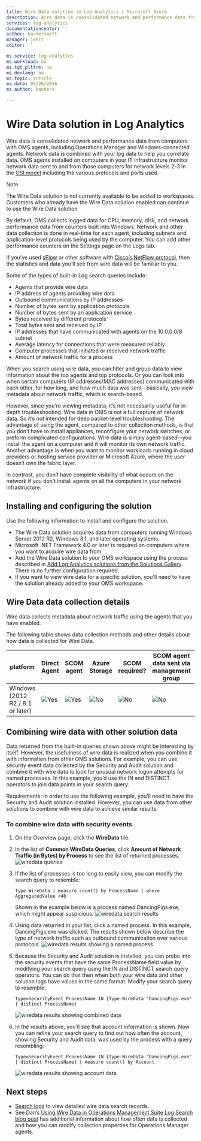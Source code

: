 ```yaml
---
title: Wire Data solution in Log Analytics | Microsoft Azure
description: Wire data is consolidated network and performance data from computers with OMS agents, including Operations Manager and Windows-connected agents. Network data is combined with your log data to help you correlate data.
services: log-analytics
documentationcenter: ''
author: bandersmsft
manager: jwhit
editor: ''

ms.service: log-analytics
ms.workload: na
ms.tgt_pltfrm: na
ms.devlang: na
ms.topic: article
ms.date: 05/26/2016
ms.author: banders

---
```

# Wire Data solution in Log Analytics
Wire data is consolidated network and performance data from computers with OMS agents, including Operations Manager and Windows-connected agents. Network data is combined with your log data to help you correlate data. OMS agents installed on computers in your IT infrastructure monitor network data sent to and from those computers for network levels 2-3 in the [OSI model](https://en.wikipedia.org/wiki/OSI_model) including the various protocols and ports used.

> [!NOTE]
> The Wire Data solution is not currently available to be added to workspaces. Customers who already have the Wire Data solution enabled can continue to use the Wire Data solution.
> 
> 

By default, OMS collects logged data for CPU, memory, disk, and network performance data from counters built into Windows. Network and other data collection is done in real-time for each agent, including subnets and application-level protocols being used by the computer. You can add other performance counters on the Settings page on the Logs tab.

If you’ve used [sFlow](http://www.sflow.org/) or other software with [Cisco’s NetFlow protocol](http://www.cisco.com/c/en/us/products/collateral/ios-nx-os-software/ios-netflow/prod_white_paper0900aecd80406232.html), then the statistics and data you’ll see from wire data will be familiar to you.

Some of the types of built-in Log search queries include:

* Agents that provide wire data
* IP address of agents providing wire data
* Outbound communications by IP addresses
* Number of bytes sent by application protocols
* Number of bytes sent by an application service
* Bytes received by different protocols
* Total bytes sent and received by IP
* IP addresses that have communicated with agents on the 10.0.0.0/8 subnet
* Average latency for connections that were measured reliably
* Computer processes that initiated or received network traffic
* Amount of network traffic for a process

When you search using wire data, you can filter and group data to view information about the top agents and top protocols. Or you can look into when certain computers (IP addresses/MAC addresses) communicated with each other, for how long, and how much data was sent--basically, you view metadata about network traffic, which is search-based.

However, since you’re viewing metadata, it’s not necessarily useful for in-depth troubleshooting. Wire data in OMS is not a full capture of network data. So it’s not intended for deep packet-level troubleshooting.
The advantage of using the agent, compared to other collection methods, is that you don’t have to install appliances, reconfigure your network switches, or preform complicated configurations. Wire data is simply agent-based--you install the agent on a computer and it will monitor its own network traffic. Another advantage is when you want to monitor workloads running in cloud providers or hosting service provider or Microsoft Azure, where the user doesn’t own the fabric layer.

In contrast, you don’t have complete visibility of what occurs on the network if you don’t install agents on all the computers in your network infrastructure.

## Installing and configuring the solution
Use the following information to install and configure the solution.

* The Wire Data solution acquires data from computers running Windows Server 2012 R2, Windows 8.1, and later operating systems.
* Microsoft .NET Framework 4.0 or later is required on computers where you want to acquire wire data from.
* Add the Wire Data solution to your OMS workspace using the process described in [Add Log Analytics solutions from the Solutions Gallery](log-analytics-add-solutions.md).  There is no further configuration required.
* If you want to view wire data for a specific solution, you'll need to have the solution already added to your OMS workspace.

## Wire Data data collection details
Wire data collects metadata about network traffic using the agents that you have enabled.

The following table shows data collection methods and other details about how data is collected for Wire Data.

| platform | Direct Agent | SCOM agent | Azure Storage | SCOM required? | SCOM agent data sent via management group | collection frequency |
| --- | --- | --- | --- | --- | --- | --- |
| Windows (2012 R2 / 8.1 or later) |![Yes](./media/log-analytics-wire-data/oms-bullet-green.png) |![Yes](./media/log-analytics-wire-data/oms-bullet-green.png) |![No](./media/log-analytics-wire-data/oms-bullet-red.png) |![No](./media/log-analytics-wire-data/oms-bullet-red.png) |![No](./media/log-analytics-wire-data/oms-bullet-red.png) |every 1 minute |

## Combining wire data with other solution data
Data returned from the built-in queries shown above might be interesting by itself. However, the usefulness of wire data is realized when you combine it with information from other OMS solutions. For example, you can use security event data collected by the Security and Audit solution and combine it with wire data to look for unusual network logon attempts for named processes.  In this example, you’d use the IN and DISTINCT operators to join data points in your search query.

Requirements: In order to use the following example, you’ll need to have the Security and Audit solution installed. However, you can use data from other solutions to combine with wire data to achieve similar results.

### To combine wire data with security events
1. On the Overview page, click the **WireData** tile.
2. In the list of **Common WireData Queries**, click **Amount of Network Traffic (in Bytes) by Process** to see the list of returned processes.
    ![wiredata queries](./media/log-analytics-wire-data/oms-wiredata-01.png)
3. If the list of processes is too long to easily view, you can modify the search query to resemble:
   
    ```
    Type WireData | measure count() by ProcessName | where AggregatedValue <40
    ```
    Shown in the example below is a process named DancingPigs.exe, which might appear suspicious.
    ![wiredata search results](./media/log-analytics-wire-data/oms-wiredata-02.png)
4. Using data returned in your list, click a named process. In this example, DancingPigs.exe was clicked. The results shown below describe the type of network traffic such as outbound communication over various protocols.
    ![wiredata results showing a named process](./media/log-analytics-wire-data/oms-wiredata-03.png)
5. Because the Security and Audit solution is installed, you can probe into the security events that have the same ProcessName field value by modifying your search query using the IN and DISTINCT search query operators. You can do that then when both your wire data and other solution logs have values in the same format. Modify your search query to resemble:
   
    ```
    Type=SecurityEvent ProcessName IN {Type:WireData "DancingPigs.exe" | distinct ProcessName}
    ```    
   
    ![wiredata results showing combined data](./media/log-analytics-wire-data/oms-wiredata-04.png)
6. In the results above, you’ll see that account information is shown. Now you can refine your search query to find out how often the account, showing Security and Audit data, was used by the process with a query resembling:        
   
    ```
    Type=SecurityEvent ProcessName IN {Type:WireData "DancingPigs.exe" | distinct ProcessName} | measure count() by Account
    ```
   
    ![wiredata results showing account data](./media/log-analytics-wire-data/oms-wiredata-05.png)

## Next steps
* [Search logs](log-analytics-log-searches.md) to view detailed wire data search records.
* See Dan’s [Using Wire Data in Operations Management Suite Log Search blog post](http://blogs.msdn.com/b/dmuscett/archive/2015/09/09/using-wire-data-in-operations-management-suite.aspx) has additional information about how often data is collected and how you can modify collection properties for Operations Manager agents.

